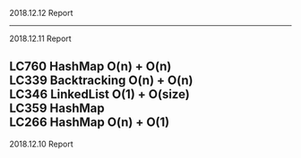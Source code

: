 
2018.12.12 Report

---

2018.12.11 Report

LC760 HashMap O(n) + O(n) \
LC339 Backtracking O(n) + O(n) \
LC346 LinkedList O(1) + O(size) \
LC359 HashMap \
LC266 HashMap O(n) + O(1)
---

2018.12.10 Report
